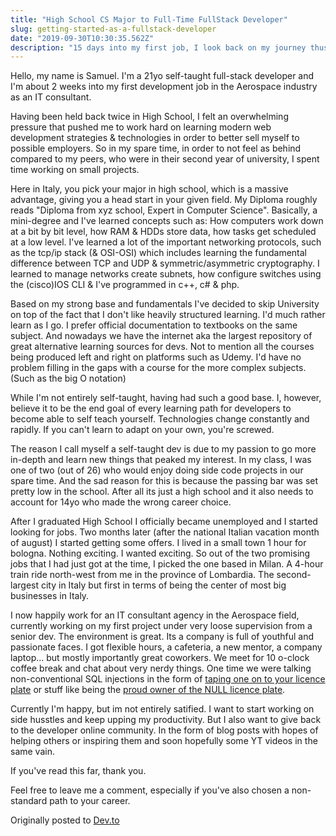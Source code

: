 ```yaml
---
title: "High School CS Major to Full-Time FullStack Developer"
slug: getting-started-as-a-fullstack-developer
date: "2019-09-30T10:30:35.562Z"
description: "15 days into my first job, I look back on my journey thus far. Having majored in CS in highschool, self-teaching myself the skills necessary to land a good job in the biggest City in italy, Milan."
---
```


Hello, my name is Samuel. I'm a 21yo self-taught full-stack developer and I'm about 2 weeks into my first development job in the Aerospace industry as an IT consultant.

Having been held back twice in High School, I felt an overwhelming pressure that pushed me to work hard on learning modern web development strategies & technologies in order to better sell myself to possible employers. So in my spare time, in order to not feel as behind compared to my peers, who were in their second year of university, I spent time working on small projects.

Here in Italy, you pick your major in high school, which is a massive advantage, giving you a head start in your given field. My Diploma roughly reads "Diploma from xyz school, Expert in Computer Science". Basically, a mini-degree and I've learned concepts such as:
How computers work down at a bit by bit level, how RAM & HDDs store data, how tasks get scheduled at a low level. I've learned a lot of the important networking protocols, such as the tcp/ip stack (& OSI-OSI) which includes learning the fundamental difference between TCP and UDP & symmetric/asymmetric cryptography. I learned to manage networks create subnets, how configure switches using the (cisco)IOS CLI & I've programmed in c++, c# & php.

Based on my strong base and fundamentals I've decided to skip University on top of the fact that I don't like heavily structured learning. I'd much rather learn as I go. I prefer official documentation to textbooks on the same subject. And nowadays we have the internet aka the largest repository of great alternative learning sources for devs. Not to mention all the courses being produced left and right on platforms such as Udemy. I'd have no problem filling in the gaps with a course for the more complex subjects. (Such as the big O notation)

While I'm not entirely self-taught, having had such a good base. I, however, believe it to be the end goal of every learning path for developers to become able to self teach yourself. Technologies change constantly and rapidly. If you can't learn to adapt on your own, you're screwed.

The reason I call myself a self-taught dev is due to my passion to go more in-depth and learn new things that peaked my interest. In my class, I was one of two (out of 26) who would enjoy doing side code projects in our spare time. And the sad reason for this is because the passing bar was set pretty low in the school. After all its just a high school and it also needs to account for 14yo who made the wrong career choice.

After I graduated High School I officially became unemployed and I started looking for jobs. Two months later (after the national Italian vacation month of august) I started getting some offers. I lived in a small town 1 hour for bologna. Nothing exciting. I wanted exciting. So out of the two promising jobs that I had just got at the time, I picked the one based in Milan. A 4-hour train ride north-west from me in the province of Lombardia. The second-largest city in Italy but first in terms of being the center of most big businesses in Italy.

I now happily work for an IT consultant agency in the Aerospace field, currently working on my first project under very loose supervision from a senior dev. The environment is great. Its a company is full of youthful and passionate faces. I got flexible hours, a cafeteria, a new mentor, a company laptop... but mostly importantly great coworkers. We meet for 10 o-clock coffee break and chat about very nerdy things. One time we were talking non-conventional SQL injections in the form of [taping one on to your licence plate](https://www.reddit.com/r/geek/comments/1j9tn3/speed_camera_sql_injection/) or stuff like being the [proud owner of the NULL licence plate](https://nakedsecurity.sophos.com/2019/08/15/null-license-plate-gets-security-researcher-12k-in-tickets/).

Currently I'm happy, but im not entirely satified. I want to start working on side husstles and keep upping my productivity. But I also want to give back to the developer online community. In the form of blog posts with hopes of helping others or inspiring them and soon hopefully some YT videos in the same vain.

If you've read this far, thank you.

Feel free to leave me a comment, especially if you've also chosen a non-standard path to your career.

Originally posted to [Dev.to](https://dev.to/metruzanca/hello-world-from-high-school-to-it-consultant-10nl)
